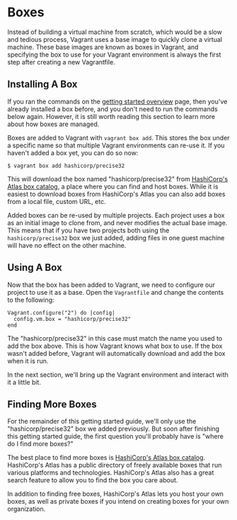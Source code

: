 
# Boxes
Instead of building a virtual machine from scratch, which would be a slow and tedious process, Vagrant uses a base image to quickly clone a virtual machine. These base images are known as boxes in Vagrant, and specifying the box to use for your Vagrant environment is always the first step after creating a new Vagrantfile.

## Installing A Box
If you ran the commands on the [getting started overview][overview] page, then you've already installed a box before, and you don't need to run the commands below again. However, it is still worth reading this section to learn more about how boxes are managed.

Boxes are added to Vagrant with `vagrant box add`. This stores the box under a specific name so that multiple Vagrant environments can re-use it. If you haven't added a box yet, you can do so now:
```
$ vagrant box add hashicorp/precise32
```
This will download the box named "hashicorp/precise32" from [HashiCorp's Atlas box catalog][hashicorp], a place where you can find and host boxes. While it is easiest to download boxes from HashiCorp's Atlas you can also add boxes from a local file, custom URL, etc.

Added boxes can be re-used by multiple projects. Each project uses a box as an initial image to clone from, and never modifies the actual base image. This means that if you have two projects both using the `hashicorp/precise32` box we just added, adding files in one guest machine will have no effect on the other machine.

## Using A Box
Now that the box has been added to Vagrant, we need to configure our project to use it as a base. Open the `Vagrantfile` and change the contents to the following:
```
Vagrant.configure("2") do |config|
  config.vm.box = "hashicorp/precise32"
end
```
The "hashicorp/precise32" in this case must match the name you used to add the box above. This is how Vagrant knows what box to use. If the box wasn't added before, Vagrant will automatically download and add the box when it is run.

In the next section, we'll bring up the Vagrant environment and interact with it a little bit.

## Finding More Boxes
For the remainder of this getting started guide, we'll only use the "hashicorp/precise32" box we added previously. But soon after finishing this getting started guide, the first question you'll probably have is "where do I find more boxes?"

The best place to find more boxes is [HashiCorp's Atlas box catalog][hashicorp]. HashiCorp's Atlas has a public directory of freely available boxes that run various platforms and technologies. HashiCorp's Atlas also has a great search feature to allow you to find the box you care about.

In addition to finding free boxes, HashiCorp's Atlas lets you host your own boxes, as well as private boxes if you intend on creating boxes for your own organization.

[overview]: http://docs.vagrantup.com/v2/getting-started/
[hashicorp]: https://atlas.hashicorp.com/boxes/search